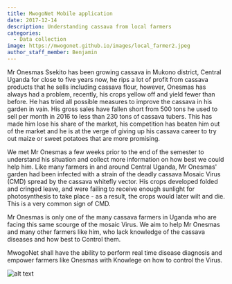 ```yaml
---
title: MwogoNet Mobile application
date: 2017-12-14
description: Understanding cassava from local farmers
categories:
  - Data collection
image: https://mwogonet.github.io/images/local_farmer2.jpeg
author_staff_member: Benjamin
---
```

Mr Onesmas Ssekito has been growing cassava in Mukono district, Central Uganda for close to 
five years now, he rips a lot of profit from cassava products that he sells including cassava flour, however, Onesmas has always had a problem, recently, his crops yellow off and yield fewer than before. He has tried all possible measures to improve the cassava in his garden in vain. His gross sales have fallen short from 500 tons he used to sell per month in 2016 to less than 230 tons of cassava tubers.
This has made him lose his share of the market, his competition has beaten him out of the market and he is at the verge of giving up his cassava career to try out maize or sweet potatoes that are more promising.

We met Mr Onesmas a few weeks prior to the end of the semester to understand his situation and collect more information on how best we could help him. Like many farmers in and around Central Uganda, Mr Onesmas' garden had been infected with a strain of the deadly cassava Mosaic Virus (CMD) spread by the cassava whitefly vector. His crops developed folded and cringed leave, and were failing to receive enough sunlight for photosynthesis to take place - as a result, the crops would later wilt and die.
This is a very common sign of CMD.

Mr Onesmas is only one of the many cassava farmers in Uganda who are facing this same scourge of the mosaic Virus. We aim to help Mr Onesmas and many other farmers like him, who lack knowledge of the cassava diseases and how best to Control them. 

MwogoNet shall have the ability to perform real time disease diagnosis and empower farmers like Onesmas with Knowlege on how to control the Virus.

![alt text](https://mwogonet.github.io/images/local_farmer.jpeg "Logo Title Text 1")
